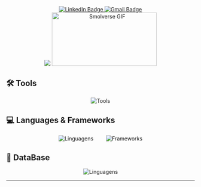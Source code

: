 <div id="header" align="center">
  <div id="badges">
    <a href="https://br.linkedin.com/in/isaac-cleiton-41938225b">
      <img src="https://img.shields.io/badge/LinkedIn-0077B5?style=for-the-badge&logo=linkedin&logoColor=white" alt="LinkedIn Badge" />
    </a>
    <a href="mailto:isaaccleitondasilva@gmail.com">
      <img src="https://img.shields.io/badge/Gmail-333333?style=for-the-badge&logo=gmail&logoColor=red" alt="Gmail Badge" />
    </a>
  </div>
</div>

<div align="center">
  <img src="https://github-readme-stats.vercel.app/api/top-langs/?username=blueIsaac1&layout=compact"/>
  <img src="https://media.giphy.com/media/JqmupuTVZYaQX5s094/giphy.gif" width="280" height="143" alt="Smolverse GIF" />
</div>

## 🛠️ Tools
<div align="center">
  <img src="https://skillicons.dev/icons?i=vscode,linux,kali,raspberrypi,github,git,docker,aws,azure," alt="Tools" />
</div>

## 💻 Languages & Frameworks
<div align="center">
  <img src="https://skillicons.dev/icons?i=html,css,js,py,java,php" alt="Linguagens" />
  <a>ㅤㅤ</a>
  <img src="https://skillicons.dev/icons?i=django,fastapi,flask,react,laravel" alt="Frameworks" />
</div>

## 🚀 DataBase
<div align="center">
  <img src="https://skillicons.dev/icons?i=mysql,postgres,sqlite,mongodb,redis," alt="Linguagens" />
</div>

---
